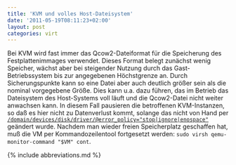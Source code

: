 ```yaml
---
title: 'KVM und volles Host-Dateisystem'
date: '2011-05-19T08:11:23+02:00'
layout: post
categories: virt
---
```


Bei KVM wird fast immer das Qcow2-Dateiformat für die Speicherung des Festplattenimmages verwendet. Dieses Format belegt zunächst wenig Speicher, wächst aber bei steigender Nutzung durch das Gast-Betriebssystem bis zur angegebenen Höchstgrenze an. Durch Sicherungspunkte kann so eine Datei aber auch deutlich größer sein als die nominal vorgegebene Größe.
Dies kann u.a. dazu führen, das im Betrieb das Dateisystem des Host-Systems voll läuft und die Qcow2-Datei nicht weiter anwachsen kann. In diesem Fall pausieren die betroffenen KVM-Instanzen, so daß es hier nicht zu Datenverlust kommt, solange das nicht von Hand per [`/domain/devices/disk/driver/@error_policy="stop|ignore|enospace"`](http://libvirt.org/formatdomain.html#elementsDisks) geändert wurde.
Nachdem man wieder freien Speicherplatz geschaffen hat, muß die VM per Kommandozeilentool fortgesetzt werden: `sudo virsh qemu-monitor-command "$VM" cont`.

{% include abbreviations.md %}
